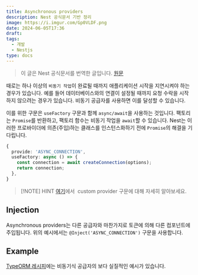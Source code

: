 ```yaml
---
title: Asynchronous providers
description: Nest 공식문서 기반 정리
image: https://i.imgur.com/Gp0VLDF.png
date: 2024-06-05T17:36
draft: 
tags:
  - 개발
  - Nestjs
type: docs
---
```

> 이 글은 Nest 공식문서를 번역한 글입니다. [원문](https://docs.nestjs.com/fundamentals/async-providers)

때로는 하나 이상의 `비동기 작업`이 완료될 때까지 애플리케이션 시작을 지연시켜야 하는 경우가 있습니다. 예를 들어 데이터베이스와의 연결이 설정될 때까지 요청 수락을 시작하지 않으려는 경우가 있습니다. 비동기 공급자를 사용하면 이를 달성할 수 있습니다.

이를 위한 구문은 `useFactory` 구문과 함께 `async/await`을 사용하는 것입니다. 팩토리는 `Promise`를 반환하고, 팩토리 함수는 비동기 작업을 `await`할 수 있습니다. Nest는 이러한 프로바이더에 의존(주입)하는 클래스를 인스턴스화하기 전에 `Promise`의 해결을 기다립니다.


```typescript
{
  provide: 'ASYNC_CONNECTION',
  useFactory: async () => {
    const connection = await createConnection(options);
    return connection;
  },
}
```



> [!NOTE] HINT
> [여기](https://docs.nestjs.com/fundamentals/custom-providers)에서  custom provider 구문에 대해 자세히 알아보세요.



## Injection

Asynchronous providers는 다른 공급자와 마찬가지로 토큰에 의해 다른 컴포넌트에 주입됩니다. 위의 예시에서는 `@Inject('ASYNC_CONNECTION')` 구문을 사용합니다.

## Example

[TypeORM 레시피](https://docs.nestjs.com/recipes/sql-typeorm)에는 비동기식 공급자의 보다 실질적인 예시가 있습니다.
